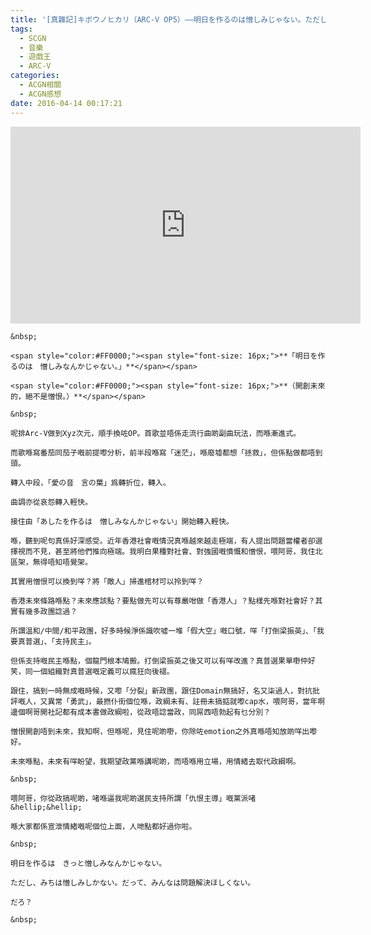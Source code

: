 ```yaml
---
title: '[真雜記]キボウノヒカリ（ARC-V OP5）——明日を作るのは憎しみじゃない。ただし、'
tags:
  - SCGN
  - 音樂
  - 遊戲王
  - ARC-V
categories:
  - ACGN相關
  - ACGN感想
date: 2016-04-14 00:17:21
---
```


<iframe allowfullscreen="" frameborder="0" height="315" src="https://www.youtube.com/embed/sqPDrjcWAzw" width="560"></iframe>

	&nbsp;

	<span style="color:#FF0000;"><span style="font-size: 16px;">**「明日を作るのは　憎しみなんかじゃない。」**</span></span>

	<span style="color:#FF0000;"><span style="font-size: 16px;">**（開創未來的，絕不是憎恨。）**</span></span>

	&nbsp;

	呢排Arc-V做到Xyz次元，順手換咗OP。首歌並唔係走流行曲啲副曲玩法，而喺漸進式。

	而歌喺寫番茄同茄子嘅前提嚟分析，前半段喺寫「迷茫」，喺廢墟都想「拯救」，但係點做都唔到頭。

	轉入中段，「愛の音　言の葉」爲轉折位，轉入。

	曲調亦從哀怨轉入輕快。

	接住由「あしたを作るは　憎しみなんかじゃない」開始轉入輕快。

	喺，聽到呢句真係好深感受。近年香港社會嘅情況真喺越來越走極端，有人提出問題當權者卻選擇視而不見，甚至將他們推向極端。我明白果種對社會、對強國嘅憤慨和憎恨，喂阿哥，我住北區架，無得唔知唔覺架。

	其實用憎恨可以換到咩？將「敵人」掃進棺材可以拎到咩？

	香港未來條路喺點？未來應該點？要點做先可以有尊嚴咁做「香港人」？點樣先喺對社會好？其實有幾多政團諗過？

	所謂溫和/中間/和平政團，好多時候淨係識吹噓一堆「假大空」嘅口號，咩「打倒梁振英」、「我要真普選」、「支持民主」。

	但係支持嘅民主喺點，個龍門根本鳩搬。打倒梁振英之後又可以有咩改進？真普選果單嘢仲好笑，同一個組織對真普選嘅定義可以瘋狂向後褪。

	跟住，搞到一時無成嘅時候，又嚟「分裂」新政團，跟住Domain無搞好，名又柒過人，對抗批評嘅人，又異常「勇武」，最撚仆街個位喺，政綱未有、註冊未搞掂就嚟cap水，喂阿哥，當年啊邊個啊哥開社記都有成本書做政綱啦，從政唔諗當政，同屌西唔勃起有乜分別？

	憎恨開創唔到未來，我知啊，但喺呢，見住呢啲嘢，你除咗emotion之外真喺唔知放啲咩出嚟好。

	未來喺點，未來有咩盼望，我期望政黨喺講呢啲，而唔喺用立場，用情緒去取代政綱啊。

	&nbsp;

	喂阿哥，你從政搞呢啲，啫喺逼我呢啲選民支持所謂「仇恨主導」嘅黨派啫&hellip;&hellip;

	喺大家都係宣泄情緒嘅呢個位上面，人哋點都好過你啦。

	&nbsp;

	明日を作るは　きっと憎しみなんかじゃない。

	ただし、みちは憎しみしかない。だって、みんなは問題解決ほしくない。

	だろ？

	&nbsp;
